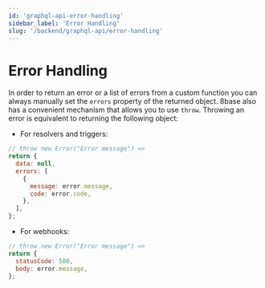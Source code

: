 ```yaml
---
id: 'graphql-api-error-handling'
sidebar_label: 'Error Handling'
slug: '/backend/graphql-api/error-handling'
---
```


# Error Handling

In order to return an error or a list of errors from a custom function you can always manually set the `errors` property of the returned object. 8base also has a convenient mechanism that allows you to use `throw`. Throwing an error is equivalent to returning the following object:

- For resolvers and triggers:

```javascript
// throw new Error("Error message") =>
return {
  data: null,
  errors: [
    {
      message: error.message,
      code: error.code,
    },
  ],
};
```

- For webhooks:

```javascript
// throw new Error("Error message") =>
return {
  statusCode: 500,
  body: error.message,
};
```
